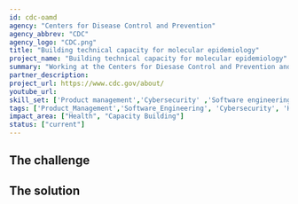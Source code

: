 ```yaml
---
id: cdc-oamd
agency: "Centers for Disease Control and Prevention"
agency_abbrev: "CDC"
agency_logo: "CDC.png"
title: "Building technical capacity for molecular epidemiology"
project_name: "Building technical capacity for molecular epidemiology"
summary: "Working at the Centers for Diesase Control and Prevention and the Office of Advanced Molecular Detection to support innovation and technical capacity in pathogen genomics, molecular epidemiology, and bioinformatics to reduce the impact of outbreaks, support the design and evaluation of intervention programs, and enable efficient use of public health resources."
partner_description:  
project_url: https://www.cdc.gov/about/
youtube_url: 
skill_set: ['Product management','Cybersecurity' ,'Software engineering']
tags: ['Product_Management','Software_Engineering', 'Cybersecurity', 'Health', 'Capacity_Building']
impact_area: ["Health", "Capacity Building"]
status: ["current"]
---
```


## The challenge



## The solution 

